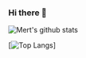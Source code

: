 ### Hi there 👋

![Mert's github stats](https://github-readme-stats.vercel.app/api?username=mertlsarac&count_private=true)

[![Top Langs](https://github-readme-stats.vercel.app/api/top-langs/?username=mertlsarac)]

<!--
**mertlsarac/mertlsarac** is a ✨ _special_ ✨ repository because its `README.md` (this file) appears on your GitHub profile.

Here are some ideas to get you started:

- 🔭 I’m currently working on ...
- 🌱 I’m currently learning ...
- 👯 I’m looking to collaborate on ...
- 🤔 I’m looking for help with ...
- 💬 Ask me about ...
- 📫 How to reach me: ...
- 😄 Pronouns: ...
- ⚡ Fun fact: ...
-->

